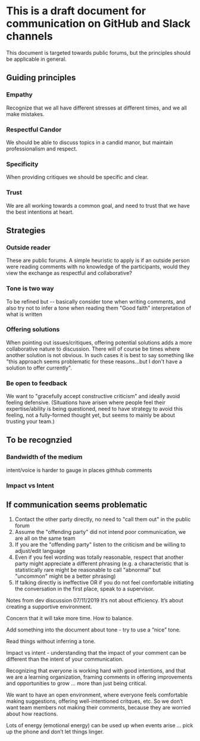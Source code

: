 # This is a draft document for communication on GitHub and Slack channels 

This document is targeted towards public forums, but the principles should be applicable in general.

## Guiding principles
### Empathy
Recognize that we all have different stresses at different times, and we all make mistakes.
### Respectful Candor
We should be able to discuss topics in a candid manor, but maintain professionalism and respect.
### Specificity
When providing critiques we should be specific and clear.
### Trust
We are all working towards a common goal, and need to trust that we have the best intentions at heart.

## Strategies
### Outside reader
These are public forums. A simple heuristic to apply is if an outside person were reading comments with no knowledge of the participants, would they view the exchange as respectful and collaborative?

### Tone is two way
To be refined but -- basically consider tone when writing comments, and also try not to infer a tone when reading them
"Good faith" interpretation of what is written

### Offering solutions
When pointing out issues/critiques, offering potential solutions adds a more collaborative nature to discussion. There will of course be times where another solution is not obvious. In such cases it is best to say something like "this approach seems problematic for these reasons...but I don't have a solution to offer currently".

### Be open to feedback
We want to "gracefully accept constructive criticism" and ideally avoid feeling defensive. (Situations have arisen where people feel their expertise/ability is being questioned, need to have strategy to avoid this feeling, not a fully-formed thought yet, but seems to mainly be about trusting your team.)


## To be recognzied

### Bandwidth of the medium 
intent/voice is harder to gauge in places githhub comments

### Impact vs Intent


## If communication seems problematic
1. Contact the other party directly, no need to "call them out" in the public forum
2. Assume the "offending party" did not intend poor communication, we are all on the same team
3. If you are the "offending party" listen to the criticism and be willing to adjust/edit language
4. Even if you feel wording was totally reasonable, respect that another party might appreciate a different phrasing (e.g. a characteristic that is statistically rare might be reasonable to call "abnormal" but "uncommon" might be a better phrasing)
5. If talking directly is ineffective OR if you do not feel comfortable initiating the conversation in the first place, speak to a supervisor. 


Notes from dev discussion 07/11/2019
It’s not about efficiency. It’s about creating a supportive environment.

Concern that it will take more time. How to balance.

Add something into the document about tone - try to use a “nice” tone. 

Read things without inferring a tone.

Impact vs intent - understanding that the impact of your comment can be different than the intent of your communication. 

Recognizing that everyone is working hard with good intentions, and that we are a learning organization, framing comments in offering improvements and opportunities to grow ... more than just being critical.

We want to have an open environment, where everyone feels comfortable making suggestions, offering well-intentioned critques, etc.  So we don’t want team members not making their comments, because they are worried about how reactions. 

Lots of energy (emotional energy) can be used up when events arise … pick up the phone and don’t let things linger. 

